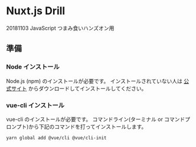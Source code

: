 # Nuxt.js Drill

20181103 JavaScript つまみ食いハンズオン用

## 準備

### Node インストール

Node.js (npm) のインストールが必要です。
インストールされていない人は [公式サイト](https://nodejs.org/ja/) からダウンロードしてインストールしてください。

### vue-cli インストール

vue-cli のインストールが必要です。
コマンドライン(ターミナル or コマンドプロンプト)から下記のコマンドを打ってインストールします。

```
yarn global add @vue/cli @vue/cli-init
```
